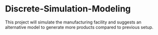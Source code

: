 # Discrete-Simulation-Modeling
This project will simulate the manufacturing facility and suggests an alternative model to generate more products compared to previous setup.
